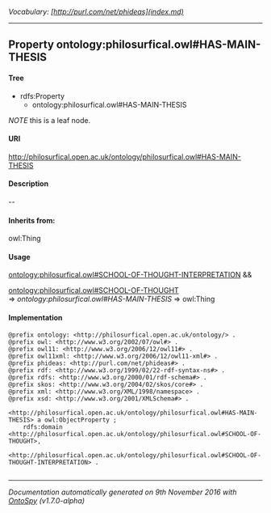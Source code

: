 _Vocabulary: [http://purl.com/net/phideas](index.md)_ 

---	
	




    


## Property ontology:philosurfical.owl#HAS-MAIN-THESIS


#### Tree

* rdfs:Property
    * ontology:philosurfical.owl#HAS-MAIN-THESIS





*NOTE* this is a leaf node.


#### URI
http://philosurfical.open.ac.uk/ontology/philosurfical.owl#HAS-MAIN-THESIS

#### Description
--


#### Inherits from:
owl:Thing



#### Usage


[ontology:philosurfical.owl#SCHOOL-OF-THOUGHT-INTERPRETATION](class-ontologyphilosurficalowlschool-of-thought-interpretation.md) &amp;&amp;  

[ontology:philosurfical.owl#SCHOOL-OF-THOUGHT](class-ontologyphilosurficalowlschool-of-thought.md) 
=&gt;&nbsp;_ontology:philosurfical.owl#HAS-MAIN-THESIS_&nbsp;=&gt;&nbsp;owl:Thing

#### Implementation
```
@prefix ontology: <http://philosurfical.open.ac.uk/ontology/> .
@prefix owl: <http://www.w3.org/2002/07/owl#> .
@prefix owl11: <http://www.w3.org/2006/12/owl11#> .
@prefix owl11xml: <http://www.w3.org/2006/12/owl11-xml#> .
@prefix phideas: <http://purl.com/net/phideas#> .
@prefix rdf: <http://www.w3.org/1999/02/22-rdf-syntax-ns#> .
@prefix rdfs: <http://www.w3.org/2000/01/rdf-schema#> .
@prefix skos: <http://www.w3.org/2004/02/skos/core#> .
@prefix xml: <http://www.w3.org/XML/1998/namespace> .
@prefix xsd: <http://www.w3.org/2001/XMLSchema#> .

<http://philosurfical.open.ac.uk/ontology/philosurfical.owl#HAS-MAIN-THESIS> a owl:ObjectProperty ;
    rdfs:domain <http://philosurfical.open.ac.uk/ontology/philosurfical.owl#SCHOOL-OF-THOUGHT>,
        <http://philosurfical.open.ac.uk/ontology/philosurfical.owl#SCHOOL-OF-THOUGHT-INTERPRETATION> .


```










---

_Documentation automatically generated on 9th November 2016 with [OntoSpy](http://ontospy.readthedocs.org/ "Open") (v1.7.0-alpha)_